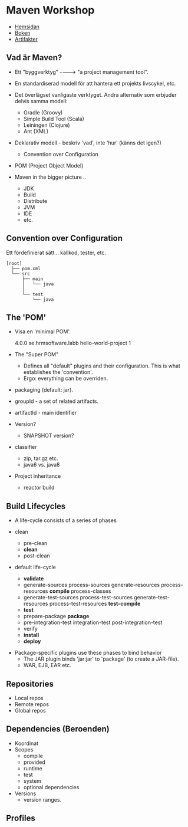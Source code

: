 # Maven Workshop

* [Hemsidan](http://maven.apache.org)
* [Boken](http://books.sonatype.com/mvnref-book/reference/)
* [Artifakter](http://search.maven.org)

## Vad är Maven?

* Ett "byggverktyg" ----> "a project management tool".
* En standardiserad modell för att hantera ett projekts livscykel, etc.
* Det överlägset vanligaste verktyget. Andra alternativ som erbjuder delvis samma modell:
    - Gradle (Groovy)
    - Simple Build Tool (Scala)
    - Leiningen (Clojure)
    - Ant (XML)
* Deklarativ modell - beskriv 'vad', inte 'hur' (känns det igen?)
    - Convention over Configuration
* POM (Project Object Model)

* Maven in the bigger picture ..
    - JDK
    - Build
    - Distribute
    - JVM
    - IDE
    - etc.

## Convention over Configuration

Ett fördefinierat sätt .. källkod, tester, etc.

    [root]
      ├── pom.xml
      └── src
          ├── main
          │   └── java
          │           
          └── test
              └── java

## The 'POM'

* Visa en 'minimal POM'.

    <project>
        <modelVersion>4.0.0</modelVersion>
        <groupId>se.hrmsoftware.labb</groupId>
        <artifactId>hello-world-project</artifactId>
        <version>1</version>
    </project>

* The "Super POM"
    - Defines all "default" plugins and their configuration. This is what establishes the 'convention'.
    - Ergo: everything can be overriden.
* packaging (default: jar).
* groupId - a set of related artifacts.
* artifactId - main identifier
* Version?
    - SNAPSHOT version?
* classifier
    - zip, tar.gz etc.
    - java6 vs. java8
* Project inheritance
    - reactor build

## Build Lifecycles

* A life-cycle consists of a series of phases

- clean
    * pre-clean
    * **clean**
    * post-clean

- default life-cycle
    * **validate** 
    * generate-sources process-sources generate-resources process-resources **compile** process-classes
    * generate-test-sources process-test-sources generate-test-resources process-test-resources **test-compile**
    * **test**
    * prepare-package **package**
    * pre-integration-test integration-test post-integration-test
    * verify
    * **install**
    * **deploy**

* Package-specific plugins use these phases to bind behavior 
    - The JAR plugin binds 'jar:jar' to 'package' (to create a JAR-file).
    - WAR, EJB, EAR etc.

## Repositories

* Local repos
* Remote repos
* Global repos

## Dependencies (Beroenden)

* Koordinat
* Scopes
    - compile
    - provided
    - runtime 
    - test
    - system 
    - optional dependencies
* Versions
    - version ranges.


## Profiles
